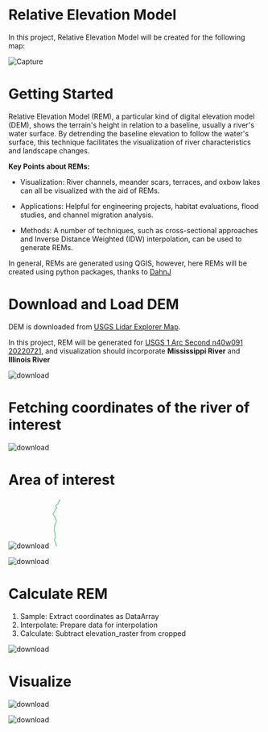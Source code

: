 # Relative Elevation Model
In this project, Relative Elevation Model will be created for the following map:

![Capture](https://github.com/user-attachments/assets/b2295480-b954-4d16-9e00-15e2d9730d23)


# **Getting Started**
Relative Elevation Model (REM), a particular kind of digital elevation model (DEM), shows the terrain's height in relation to a baseline, usually a river's water surface. By detrending the baseline elevation to follow the water's surface, this technique facilitates the visualization of river characteristics and landscape changes. 

**Key Points about REMs:** 

- Visualization: River channels, meander scars, terraces, and oxbow lakes can all be visualized with the aid of REMs. 

- Applications: Helpful for engineering projects, habitat evaluations, flood studies, and channel migration analysis. 

- Methods: A number of techniques, such as cross-sectional approaches and Inverse Distance Weighted (IDW) interpolation, can be used to generate REMs.

In general, REMs are generated using QGIS, however, here REMs will be created using python packages, thanks to [DahnJ](https://github.com/DahnJ)

# **Download and Load DEM**
DEM is downloaded from [USGS Lidar Explorer Map](https://apps.nationalmap.gov/lidar-explorer/#/).

In this project, REM will be generated for [USGS 1 Arc Second n40w091 20220721](https://www.sciencebase.gov/catalog/item/62da2f2fd34e2842e1ee190f), and visualization should incorporate **Mississippi River** and **Illinois River**

![download](https://github.com/user-attachments/assets/cc3481e0-9117-4f09-b4a5-482ea9e31e14)


# **Fetching coordinates of the river of interest**

![download](https://github.com/user-attachments/assets/cf41b277-f8b8-474c-a94b-fe4367bf8eed)


# **Area of interest**

![download](https://github.com/user-attachments/assets/3a44ffe8-498f-404e-903c-72cb07ee5839)
<svg xmlns="http://www.w3.org/2000/svg" xmlns:xlink="http://www.w3.org/1999/xlink" width="100.0" height="100.0" viewBox="-90.68631037777911 38.95936666694937 0.23607099744543802 1.0821000000359788" preserveAspectRatio="xMinYMin meet"><g transform="matrix(1,0,0,-1,0,79.00083333393472)"><polyline fill="none" stroke="#66cc99" stroke-width="0.021642000000719575" points="-90.49031715811277,40.00138888920624 -90.4907245,40.0012946 -90.4925376,40.0008426 -90.4937285,40.0004563 -90.4992683,39.9988043 -90.5046756,39.9969632 -90.5100915,39.9941555 -90.5124089,39.9923143 -90.5136964,39.9905388 -90.5137822,39.988566 -90.5135486,39.9877801 -90.5129239,39.9860013 -90.5125806,39.9836337 -90.5121515,39.9801481 -90.5123231,39.9788327 -90.511894,39.9770568 -90.511379,39.9754783 -90.5106923,39.9732419 -90.5105207,39.9712029 -90.5107782,39.9692295 -90.5114648,39.967585 -90.5127523,39.9659404 -90.514898,39.9641643 -90.5168703,39.9627168 -90.5188462,39.9612697 -90.5203054,39.9598881 -90.5219361,39.9579802 -90.5230519,39.9558091 -90.5245111,39.9535721 -90.5253694,39.952322 -90.5267427,39.9508745 -90.5287495,39.9493199 -90.530605,39.9478477 -90.5319783,39.9462027 -90.5336707,39.9432918 -90.5343142,39.9414729 -90.5349286,39.9396935 -90.5355476,39.9375528 -90.5360896,39.9347983 -90.5365056,39.9338767 -90.5368192,39.9325277 -90.5369136,39.9312624 -90.5369136,39.9282348 -90.5368192,39.926999 -90.5367763,39.9241029 -90.5367763,39.9225231 -90.5369479,39.9212066 -90.5372483,39.9199559 -90.5380723,39.9182625 -90.5385444,39.9173079 -90.5392654,39.9160391 -90.5403897,39.9147405 -90.5417115,39.9135045 -90.5429647,39.9124693 -90.5444667,39.9112843 -90.5474708,39.9084204 -90.5496509,39.9059991 -90.552449,39.9030873 -90.5542943,39.9014411 -90.5556161,39.9006987 -90.5571611,39.899744 -90.5589292,39.8987085 -90.5729196,39.8923539 -90.5744559,39.8915127 -90.576473,39.889998 -90.5775974,39.8888965 -90.5784042,39.8871003 -90.5801294,39.8828704 -90.5809362,39.8802506 -90.5823095,39.8779782 -90.5846355,39.8755921 -90.5851848,39.8747836 -90.5859229,39.8731879 -90.5861387,39.8716421 -90.5863435,39.868295 -90.5861718,39.8668128 -90.5855474,39.8646783 -90.5846053,39.8617111 -90.5829639,39.8562731 -90.582062,39.85247 -90.5801165,39.8490434 -90.5780265,39.8465045 -90.5765009,39.8445621 -90.5739495,39.8419244 -90.5718896,39.839519 -90.570173,39.8375748 -90.568628,39.8360259 -90.5676753,39.8349203 -90.5664308,39.8331737 -90.5659158,39.8318555 -90.5658174,39.8303605 -90.5659106,39.8296231 -90.5664308,39.8280325 -90.5672487,39.8266462 -90.5680186,39.8255606 -90.5691795,39.8244879 -90.5727908,39.8224806 -90.5745074,39.8211951 -90.5759237,39.8198437 -90.5771682,39.8183604 -90.578799,39.8157893 -90.5797345,39.8143537 -90.5812967,39.8117083 -90.5838115,39.8084858 -90.586739,39.804825 -90.5911157,39.800626 -90.593826,39.798412 -90.5962183,39.796676 -90.5974672,39.7946251 -90.5987546,39.7911298 -90.6005099,39.7866647 -90.6020291,39.7845014 -90.6045321,39.781071 -90.6059644,39.7783341 -90.6069085,39.7764212 -90.6072519,39.7749039 -90.6072519,39.7735186 -90.6065652,39.7716055 -90.6061361,39.7695605 -90.6065652,39.7676473 -90.6072519,39.7654701 -90.6082818,39.7634248 -90.6098457,39.7606812 -90.6134264,39.7558312 -90.6207925,39.7413842 -90.6244073,39.736664 -90.630341,39.727957 -90.6334443,39.724731 -90.6396168,39.7193801 -90.6419698,39.7161799 -90.6458916,39.7061848 -90.6462326,39.7018295 -90.6456043,39.6963211 -90.6441816,39.6917938 -90.6394553,39.6845383 -90.6351863,39.6760137 -90.6313239,39.6678217 -90.6284057,39.6617431 -90.6256591,39.6570516 -90.6205951,39.6534172 -90.6163035,39.6504434 -90.6137286,39.6468747 -90.6096946,39.6425788 -90.6088647,39.6398819 -90.608157,39.6383392 -90.607463,39.6368945 -90.6073626,39.6333051 -90.6072124,39.6306775 -90.606433,39.627574 -90.6047164,39.6194423 -90.5987941,39.6067471 -90.5936442,39.5994066 -90.5895243,39.5896841 -90.5853186,39.5800927 -90.5798255,39.5672578 -90.5772935,39.5612035 -90.5744181,39.5501025 -90.575019,39.5440963 -90.5773364,39.537411 -90.5810271,39.5320492 -90.5824004,39.5270179 -90.5809088,39.5215329 -90.580083,39.5186758 -90.5811988,39.5124516 -90.5864344,39.5037766 -90.5897818,39.4951668 -90.5918418,39.4877482 -90.5975924,39.4778777 -90.600854,39.47271 -90.6067918,39.465005 -90.607575,39.463862 -90.6093882,39.4602091 -90.6105147,39.4574673 -90.6106649,39.4566141 -90.6109009,39.4538141 -90.6108795,39.4528697 -90.6108902,39.451569 -90.6106387,39.4442807 -90.6128703,39.4368567 -90.6166468,39.4277745 -90.6168185,39.4217412 -90.6163894,39.4157073 -90.6153594,39.4079487 -90.6141578,39.4017146 -90.6137052,39.3959759 -90.6136428,39.3951852 -90.6159447,39.3878093 -90.6167385,39.3848523 -90.618106,39.3797584 -90.6198815,39.3757337 -90.6212583,39.3726127 -90.6221623,39.3661149 -90.6222157,39.3630191 -90.621625,39.3599188 -90.6180201,39.346977 -90.6167327,39.3392107 -90.6148444,39.3309789 -90.6134711,39.3254683 -90.6122695,39.3166372 -90.6113899,39.3114545 -90.6100596,39.3075031 -90.6067551,39.3007287 -90.6063903,39.300214 -90.6058505,39.2993353 -90.6035364,39.2957139 -90.6022919,39.2924923 -90.6023348,39.2874105 -90.6040085,39.2841885 -90.6060038,39.2809694 -90.6068621,39.2744583 -90.6085788,39.2677472 -90.6095229,39.2628962 -90.6095229,39.2598392 -90.6087504,39.2557187 -90.605918,39.2512657 -90.6036006,39.2484076 -90.6010257,39.2471447 -90.6001674,39.2463471 -90.5984507,39.2445524 -90.5979358,39.2424252 -90.5972491,39.2398327 -90.5962191,39.2307913 -90.5945025,39.2250734 -90.5926627,39.220121 -90.5925754,39.2150747 -90.5926139,39.2128989 -90.5927234,39.2085332 -90.5923571,39.2034792 -90.59157,39.2003516 -90.5914985,39.1976076 -90.5923568,39.1952129 -90.5940734,39.1919534 -90.59682,39.1884277 -90.5980216,39.1851679 -90.5987941,39.181908 -90.6005965,39.1797124 -90.6025902,39.1781297 -90.6077205,39.1740568 -90.6107245,39.1701975 -90.6133853,39.1644746 -90.6147607,39.1603291 -90.6152736,39.1545583 -90.6157885,39.1462382 -90.6141578,39.1409128 -90.612527,39.1342555 -90.6103812,39.1301943 -90.6061755,39.1250674 -90.6036228,39.1185802 -90.6035148,39.1114162 -90.6024848,39.1063546 -90.5986224,39.100027 -90.5948459,39.0929662 -90.5911551,39.0847054 -90.589181,39.0762438 -90.5852328,39.071846 -90.5824862,39.0683142 -90.5809413,39.064649 -90.5820571,39.0603171 -90.5845462,39.0583177 -90.5894385,39.054652 -90.590211,39.0508528 -90.5890952,39.0477866 -90.585662,39.0438536 -90.5799971,39.0395205 -90.5767356,39.0356538 -90.5747615,39.0302534 -90.5746756,39.0250526 -90.5756198,39.0181176 -90.5767356,39.012249 -90.5761348,39.0071802 -90.573474,38.99991 -90.57330389961396,38.99944444472848" opacity="0.8" /></g></svg>


![download](https://github.com/user-attachments/assets/ce3da19d-9b16-447d-906a-ca60ab4fbe43)


# **Calculate REM**
1. Sample: Extract coordinates as DataArray
2. Interpolate: Prepare data for interpolation
3. Calculate: Subtract elevation_raster from cropped

![download](https://github.com/user-attachments/assets/36816dc4-667b-4c86-961a-040ddfaee62f)


# **Visualize**

![download](https://github.com/user-attachments/assets/d5215ed8-403b-48c5-b329-377261e013ed)

![download](https://github.com/user-attachments/assets/5a12200c-fae4-46e0-9e29-6b93fbba9741)
